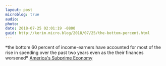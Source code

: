 ```yaml
---
layout: post
microblog: true
audio: 
photo: 
date: 2018-07-25 02:01:19 -0800
guid: http://kerim.micro.blog/2018/07/25/the-bottom-percent.html
---
```

❝the bottom 60 percent of income-earners have accounted for most of the rise in spending over the past two years even as the their finances worsened❞ [America's Subprime Economy](https://www.nakedcapitalism.com/2018/07/americas-subprime-economy.html)
